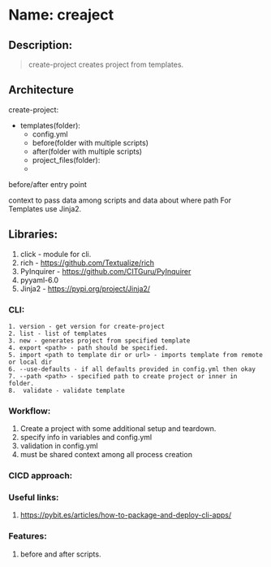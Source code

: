 # Name: creaject

## Description:

> create-project creates project from templates.

## Architecture

create-project:

- templates(folder):
  - config.yml
  - before(folder with multiple scripts)
  - after(folder with multiple scripts)
  - project_files(folder):
  -

before/after entry point

context to pass data among scripts and data about where path
For Templates use Jinja2. 

## Libraries:

1. click - module for cli.
2. rich - https://github.com/Textualize/rich
3. PyInquirer - https://github.com/CITGuru/PyInquirer
4. pyyaml-6.0
5. Jinja2 - https://pypi.org/project/Jinja2/

### CLI:

    1. version - get version for create-project
    2. list - list of templates
    3. new - generates project from specified template
    4. export <path> - path should be specified.
    5. import <path to template dir or url> - imports template from remote or local dir
    6. --use-defaults - if all defaults provided in config.yml then okay
    7. --path <path> - specified path to create project or inner in folder.
    8.  validate - validate template

### Workflow:

1. Create a project with some additional setup and teardown.
2. specify info in variables and config.yml
3. validation in config.yml
4. must be shared context among all process creation

### CICD approach:

### Useful links:

1. https://pybit.es/articles/how-to-package-and-deploy-cli-apps/

### Features:
1. before and after scripts.
